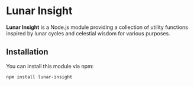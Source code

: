 # Lunar Insight

**Lunar Insight** is a Node.js module providing a collection of utility functions inspired by lunar cycles and celestial wisdom for various purposes.

## Installation

You can install this module via npm:

```bash
npm install lunar-insight
